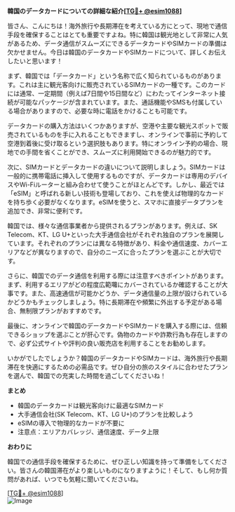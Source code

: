 **韓国のデータカードについての詳細な紹介[[TG💪+ @esim1088](https://t.me/s/esim1088)]**

皆さん、こんにちは！海外旅行や長期滞在を考えている方にとって、現地で通信手段を確保することはとても重要ですよね。特に韓国は観光地として非常に人気があるため、データ通信がスムーズにできるデータカードやSIMカードの準備は欠かせません。今日は韓国のデータカードやSIMカードについて、詳しくお伝えしたいと思います！

まず、韓国では「データカード」という名称で広く知られているものがあります。これは主に観光客向けに販売されているSIMカードの一種です。このカードには通常、一定期間（例えば7日間や15日間など）にわたってインターネット接続が可能なパッケージが含まれています。また、通話機能やSMSも付属している場合がありますので、必要な時に電話をかけることも可能です。

データカードの購入方法はいくつかありますが、空港や主要な観光スポットで販売されているものを手に入れることもできますし、オンラインで事前に予約して空港到着後に受け取るという選択肢もあります。特にオンライン予約の場合、現地での手間を省くことができ、スムーズに利用開始できるのが魅力的です。

次に、SIMカードとデータカードの違いについて説明しましょう。SIMカードは一般的に携帯電話に挿入して使用するものですが、データカードは専用のデバイスやWi-Fiルーターと組み合わせて使うことがほとんどです。しかし、最近では「eSIM」と呼ばれる新しい技術も登場しており、これを使えば物理的なカードを持ち歩く必要がなくなります。eSIMを使うと、スマホに直接データプランを追加でき、非常に便利です。

韓国では、様々な通信事業者から提供されるプランがあります。例えば、SK Telecom、KT、LG U+といった大手通信会社がそれぞれ独自のプランを展開しています。それぞれのプランには異なる特徴があり、料金や通信速度、カバーエリアなどが異なりますので、自分のニーズに合ったプランを選ぶことが大切です。

さらに、韓国でのデータ通信を利用する際には注意すべきポイントがあります。まず、利用するエリアがどの程度広範囖にカバーされているか確認することが大事です。また、高速通信が可能かどうか、データ通信量の上限が設けられているかどうかもチェックしましょう。特に長期滞在や頻繁に外出する予定がある場合、無制限プランがおすすめです。

最後に、オンラインで韓国のデータカードやSIMカードを購入する際には、信頼できるショップを選ぶことが肝心です。偽物のカードや詐欺行為も存在しますので、必ず公式サイトや評判の良い販売店を利用することをお勧めします。

いかがでしたでしょうか？韓国のデータカードやSIMカードは、海外旅行や長期滞在を快適にするための必需品です。ぜひ自分の旅のスタイルに合わせたプランを選んで、韓国での充実した時間を過ごしてくださいね！

**まとめ**
- 韓国のデータカードは観光客向けに最適なSIMカード
- 大手通信会社(SK Telecom、KT、LG U+)のプランを比較しよう
- eSIMの導入で物理的なカードが不要に
- 注意点：エリアカバレッジ、通信速度、データ上限

**おわりに**

韓国での通信手段を確保するために、ぜひ正しい知識を持って準備をしてください。皆さんの韓国滞在がより楽しいものになりますように！そして、もし何か質問があれば、いつでも気軽に聞いてくださいね。

[[TG💪+ @esim1088](https://t.me/s/esim1088)]  
![Image](https://i.postimg.cc/Y0z9fWf4/image.png)